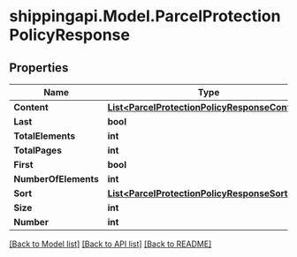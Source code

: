 
# shippingapi.Model.ParcelProtectionPolicyResponse

## Properties

Name | Type | Description | Notes
------------ | ------------- | ------------- | -------------
**Content** | [**List&lt;ParcelProtectionPolicyResponseContent&gt;**](ParcelProtectionPolicyResponseContent.md) |  | [optional] 
**Last** | **bool** |  | [optional] 
**TotalElements** | **int** |  | [optional] 
**TotalPages** | **int** |  | [optional] 
**First** | **bool** |  | [optional] 
**NumberOfElements** | **int** |  | [optional] 
**Sort** | [**List&lt;ParcelProtectionPolicyResponseSort&gt;**](ParcelProtectionPolicyResponseSort.md) |  | [optional] 
**Size** | **int** |  | [optional] 
**Number** | **int** |  | [optional] 

[[Back to Model list]](../README.md#documentation-for-models)
[[Back to API list]](../README.md#documentation-for-api-endpoints)
[[Back to README]](../README.md)


